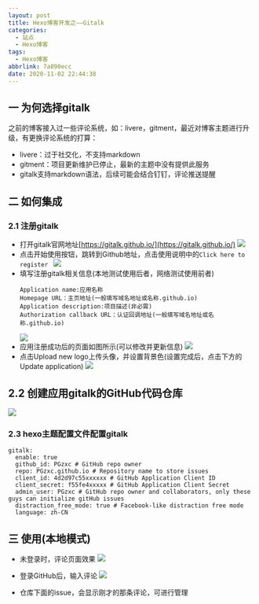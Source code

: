 ```yaml
---
layout: post
title: Hexo博客开发之——Gitalk
categories:
  - 站点
  - Hexo博客
tags:
  - Hexo博客
abbrlink: 7a890ecc
date: 2020-11-02 22:44:38
---
```

## 一 为何选择gitalk

之前的博客接入过一些评论系统，如：livere，gitment，最近对博客主题进行升级，有更换评论系统的打算：

* livere：过于社交化，不支持markdown
* gitment：项目更新维护已停止，最新的主题中没有提供此服务
* gitalk支持markdown语法，后续可能会结合钉钉，评论推送提醒

<!--more-->

## 二 如何集成

### 2.1 注册gitalk

* 打开gitalk官网地址[https://gitalk.github.io/](https://gitalk.github.io/)
  ![][1]
* 点击开始使用按钮，跳转到Github地址，点击使用说明中的`Click here to register `
  ![][2]
* 填写注册gitalk相关信息(本地测试使用后者，网络测试使用前者)
  ```
  Application name:应用名称
  Homepage URL：主页地址(一般填写域名地址或名称.github.io)
  Application description:项目描述(非必需)
  Authorization callback URL：认证回调地址(一般填写域名地址或名称.github.io)
  
  ```
  ![][3]
* 应用注册成功后的页面如图所示(可以修改并更新信息)
  ![][4]
* 点击Upload new logo上传头像，并设置背景色(设置完成后，点击下方的Update application)
  ![][5]
## 2.2 创建应用gitalk的GitHub代码仓库
![][6]
### 2.3  hexo主题配置文件配置gitalk

```
gitalk:
  enable: true
  github_id: PGzxc # GitHub repo owner
  repo: PGzxc.github.io # Repository name to store issues
  client_id: 4d2d97c55xxxxxx # GitHub Application Client ID
  client_secret: f55fe4xxxxx # GitHub Application Client Secret
  admin_user: PGzxc # GitHub repo owner and collaborators, only these guys can initialize gitHub issues
  distraction_free_mode: true # Facebook-like distraction free mode
  language: zh-CN
```

## 三 使用(本地模式)

* 未登录时，评论页面效果
  ![][7]
  
* 登录GitHub后，输入评论
  ![][8]
* 仓库下面的issue，会显示刚才的那条评论，可进行管理


[1]:https://cdn.jsdelivr.net/gh/pgzxc/cdn/blog-hexo/hexo-gitalk-websit.png
[2]:https://cdn.jsdelivr.net/gh/pgzxc/cdn/blog-hexo/hexo-gitalk-github-register.png
[3]:https://cdn.jsdelivr.net/gh/pgzxc/cdn/blog-hexo/hexo-gitalk-register-oauth-info.png
[4]:https://cdn.jsdelivr.net/gh/pgzxc/cdn/blog-hexo/hexo-gitalk-register-success.png
[5]:https://cdn.jsdelivr.net/gh/pgzxc/cdn/blog-hexo/hexo-gitalk-upload-logo.png
[6]:https://cdn.jsdelivr.net/gh/pgzxc/cdn/blog-hexo/hexo-gitalk-github-project.png
[7]:https://cdn.jsdelivr.net/gh/pgzxc/cdn/blog-hexo/hexo-gitalk-not-login-comment.png
[8]:https://cdn.jsdelivr.net/gh/pgzxc/cdn/blog-hexo/hexo-gitalk-login-comment.png

[11]:https://gitalk.github.io/
